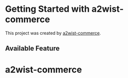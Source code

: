 # Getting Started with a2wist-commerce

This project was created by [a2wist-commerce](https://github.com/facebook/create-react-app).

## Available Feature

# a2wist-commerce
